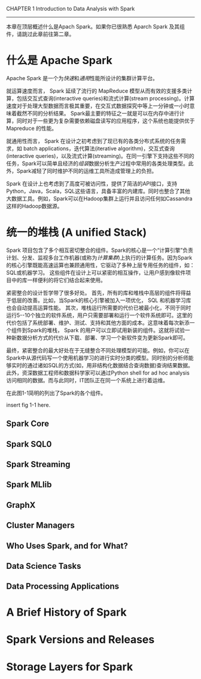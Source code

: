 CHAPTER 1 Introduction to Data Analysis with Spark
***
本章在顶层概述什么是Apach Spark。如果你已很熟悉 Aparch Spark 及其组件，请跳过此章前往第二章。

# 什么是 Apache Spark 

Apache Spark 是一个为*快速*和*通用*性能所设计的集群计算平台。

就运算速度而言， Spark 延续了流行的 MapReduce 模型从而有效的支援多类计算，包括交互式查询(interactive queries)和流式计算(stream processing)。计算速度对于处理大型数据而言极其重要，在交互式数据探究中等上一分钟或一小时意味着截然不同的分析结果。 Spark最主要的特征之一就是可以在内存中进行计算，同时对于一些更为复杂需要依赖磁盘读写的应用程序，这个系统也能提供优于 Mapreduce 的性能。

就通用性而言， Spark 在设计之初考虑到了现已有的各类分布式系统的任务需求，如 batch applications，迭代算法(iterative algorithm)，交互式查询(interactive queries)，以及流式计算(streaming)。在同一引擎下支持这些不同的任务，Spark可以简单且经济的*组装*数据分析生产过程中常用的各类处理类型。此外，Spark减轻了同时维护不同的运维工具所造成管理上的负担。

Spark 在设计上也考虑到了高度可被访问性，提供了简洁的API接口，支持Python，Java，Scala，SQL这些语言，具备丰富的内建库。同时也整合了其他大数据工具。例如，Spark可以在Hadoop集群上运行并且访问任何如Cassandra这样的Hadoop数据源。



# 统一的堆栈 (A unified Stack)

Spark 项目包含了多个相互密切整合的组件。Spark的核心是一个“计算引擎”负责计划、分发、监视多台工作机器(或称为*计算集群*)上执行的计算任务。因为Spark的核心引擎既能高速运算也兼顾通用性，它驱动了多种上层专用任务的组件，如：SQL或机器学习。 这些组件在设计上可以紧密的相互操作，让用户感到像软件项目中的库一样便利的将它们结合起来使用。

紧密整合的设计哲学带了很多好处。 首先，所有的库和堆栈中高层的组件将得益于低层的改善。比如，当Spark的核心引擎被加入一项优化， SQL 和机器学习库也会自动提高运算性能。 其次，堆栈运行所需要的代价已被最小化，不同于同时运行5--10个独立的软件系统，用户只需要部署和运行一个软件系统即可。这里的代价包括了系统部署、维护、测试、支持和其他方面的成本。这意味着每次新添一个组件到Spark的堆栈， Spark 的用户可以立即试用新装的组件。这就将试验一种新数据分析方式的代价从下载、部署、学习一个新软件变为更新Spark即可。

最终，紧密整合的最大好处在于无缝整合不同处理模型的可能。例如，你可以在Spark中从源代码写一个使用机器学习的进行实时分类的模型。同时别的分析师能够实时的通过诸如SQL的方式(如，用非结构化数据结合查询数据)查询结果数据。此外，资深数据工程师和数据科学家可以通过Python shell for ad hoc analysis 访问相同的数据。而与此同时，IT团队正在同一个系统上进行着运维。

在此图1-1简明的列出了Spark的各个组件。

insert fig 1-1 here.

## Spark Core
## Spark SQL0
## Spark Streaming
## Spark MLlib
## GraphX
## Cluster Managers
## Who Uses Spark, and for What?
## Data Science Tasks
## Data Processing Applications

# A Brief History of Spark

# Spark Versions and Releases

# Storage Layers for Spark




